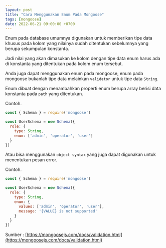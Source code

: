 ```yaml
---
layout: post
title: "Cara Menggunakan Enum Pada Mongoose"
tags: [mongoose]
date: 2022-06-21 09:00:00 +0700
---
```


Enum pada database umumnya digunakan untuk memberikan tipe data khusus pada kolom yang nilainya sudah ditentukan sebelumnya yang berupa sekumpulan konstanta.

Jadi nilai yang akan dimasukan ke kolom dengan tipe data enum harus ada di konstanta yang ditentukan pada kolom enum tersebut.

Anda juga dapat menggunakan enum pada mongoose, enum pada mongoose bukanlah tipe data melainkan `validator` untuk tipe data `String`.

Enum dibuat dengan menambahkan properti enum berupa array berisi data konstanta pada `path` yang ditentukan.

Contoh.

```js
const { Schema } = require('mongoose')

const UserSchema = new Schema({
  role: {
    type: String,
    enum: ['admin', 'operator', 'user']
  }
})
```

Atau bisa menggunakan `object syntax` yang juga dapat digunakan untuk menentukan pesan error.

Contoh.

```js
const { Schema } = require('mongoose')

const UserSchema = new Schema({
  role: {
    type: String,
    enum: {
      values: ['admin', 'operator', 'user'],
      message: '{VALUE} is not supported'
    }
  }
})
```

Sumber : [https://mongoosejs.com/docs/validation.html](https://mongoosejs.com/docs/validation.html)